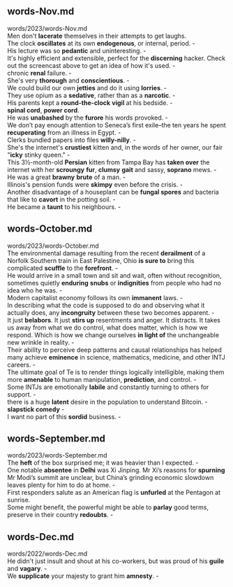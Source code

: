## words-Nov.md ##  
words/2023/words-Nov.md  
Men don't **lacerate** themselves in their attempts to get laughs.   
The clock **oscillates** at its own **endogenous**, or internal, period. -  
His lecture was so **pedantic** and uninteresting. -  
It's highly efficient and extensible, perfect for the **discerning** hacker. Check out the screencast above to get an idea of how it's used. -  
chronic **renal** failure. -  
She's very **thorough** and **conscientious**. -  
We could build our own **jetties** and do it using **lorries**. -  
They use opium as a **sedative**, rather than as a **narcotic**. -  
His parents kept a **round-the-clock** **vigil** at his bedside. -  
**spinal cord**, **power cord**.   
He was **unabashed** by the **furore** his words provoked. -  
We don’t pay enough attention to Seneca’s first exile–the ten years he spent **recuperating** from an illness in Egypt. -  
Clerks bundled papers into files **willy-nilly**. -  
She's the internet's **crustiest** kitten and, in the words of her owner, our fair "**icky** stinky queen." -  
This 3½-month-old **Persian** kitten from Tampa Bay has **taken over** the internet with her **scroungy** **fur**, **clumsy** **gait** and sassy, **soprano** mews. -  
He was a great **brawny** **brute** of a man. -  
Illinois's pension funds were **skimpy** even before the crisis. -  
Another disadvantage of a houseplant can be **fungal spores** and bacteria that like to **cavort** in the potting soil. -  
He became a **taunt** to his neighbours. -  

## words-October.md ##  
words/2023/words-October.md  
The environmental damage resulting from the recent **derailment** of a Norfolk Southern train in East Palestine, Ohio **is sure to** bring this complicated **scuffle** to the **forefront**. -  
He would arrive in a small town and sit and wait, often without recognition, sometimes quietly **enduring** **snubs** or **indignities** from people who had no idea who he was. -  
Modern capitalist economy follows its own **immanent** laws. -  
In describing what the code is supposed to do and observing what it actually does, any **incongruity** between these two becomes apparent. -  
It just **belabors**. It just **stirs up** resentments and anger. It distracts. It takes us away from what we do control, what does matter, which is how we respond. Which is how we change ourselves **in light of** the unchangeable new wrinkle in reality. -  
Their ability to perceive deep patterns and causal relationships has helped many achieve **eminence** in science, mathematics, medicine, and other INTJ careers. -  
The ultimate goal of Te is to render things logically intelligible, making them more **amenable** to human manipulation, **prediction**, and control. -  
Some INTJs are emotionally **labile** and constantly turning to others for support. -  
there is a huge **latent** desire in the population to understand Bitcoin. -  
**slapstick comedy** -  
I want no part of this **sordid** business. -  

## words-September.md ##  
words/2023/words-September.md  
The **heft** of the box surprised me; it was heavier than I expected. -  
One notable **absentee** in **Delhi** was Xi Jinping. Mr Xi’s reasons for **spurning** Mr Modi’s summit are unclear, but China’s grinding economic slowdown leaves plenty for him to do at home. -  
First responders salute as an American flag is **unfurled** at the Pentagon at sunrise.   
Some might benefit, the powerful might be able to **parlay** good terms, preserve in their country **redoubts**. -  

## words-Dec.md ##  
words/2022/words-Dec.md  
He didn't just insult and shout at his co-workers, but was proud of his **guile** and **vagary**. -  
We **supplicate** your majesty to grant him **amnesty**. -  
